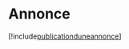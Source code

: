 # Annonce

[!include[publicationduneannonce](annonce.publicationduneannonce.autogen.md)]





























































